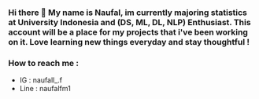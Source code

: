 ### Hi there 👋 My name is Naufal, im currently majoring statistics at University Indonesia and (DS, ML, DL, NLP) Enthusiast. This account will be a place for my projects that i've been working on it. Love learning new things everyday and stay thoughtful !
### How to reach me :
- IG : naufall_.f
- Line : naufalfm1


<!--
**Naufal Fachri** is a ✨ _special_ ✨ repository because its `README.md` (this file) appears on your GitHub profile.

Here are some ideas to get you started:

- 🔭 I’m currently working on ...
- 🌱 I’m currently learning Statistics
- 👯 I’m looking to collaborate on ...
- 🤔 I’m looking for help with ...
- 💬 Ask me about ...
- 📫 How to reach me: ...
- 😄 Pronouns: ...
- ⚡ Fun fact: ...
-->
